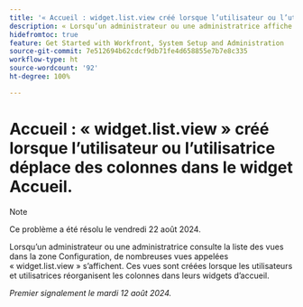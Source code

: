 ```yaml
---
title: '« Accueil : widget.list.view créé lorsque l’utilisateur ou l’utilisatrice déplace des colonnes dans le widget Accueil »'
description: « Lorsqu’un administrateur ou une administratrice affiche la liste des vues dans la zone Configuration, de nombreuses vues appelées widget.list.view s’affichent. Ces vues sont créées lorsque les personnes réorganisent les colonnes dans leurs widgets d’accueil. »
hidefromtoc: true
feature: Get Started with Workfront, System Setup and Administration
source-git-commit: 7e512694b62cdcf9db71fe4d658855e7b7e8c335
workflow-type: ht
source-wordcount: '92'
ht-degree: 100%

---
```



# Accueil : « widget.list.view » créé lorsque l’utilisateur ou l’utilisatrice déplace des colonnes dans le widget Accueil.

>[!NOTE]
>
>Ce problème a été résolu le vendredi 22 août 2024.

Lorsqu’un administrateur ou une administratrice consulte la liste des vues dans la zone Configuration, de nombreuses vues appelées « widget.list.view » s’affichent. Ces vues sont créées lorsque les utilisateurs et utilisatrices réorganisent les colonnes dans leurs widgets d’accueil.

_Premier signalement le mardi 12 août 2024._
